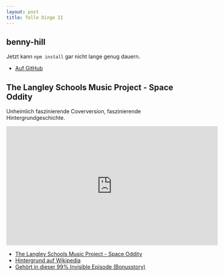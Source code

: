 ```yaml
---
layout: post
title: Tolle Dinge II
---
```


## benny-hill

Jetzt kann `npm install` gar nicht lange genug dauern.

* [Auf GitHub](https://github.com/mafintosh/benny-hill)

## The Langley Schools Music Project - Space Oddity

Unheimlich faszinierende Coverversion, faszinierende Hintergrundgeschichte.

<iframe width="560" height="315" src="https://www.youtube-nocookie.com/embed/YWjTbB4ONeM" frameborder="0" allow="accelerometer; autoplay; encrypted-media; gyroscope; picture-in-picture" allowfullscreen></iframe>

* [The Langley Schools Music Project - Space Oddity](https://www.youtube.com/watch?v=YWjTbB4ONeM)
* [Hintergrund auf Wikipedia](https://en.wikipedia.org/wiki/The_Langley_Schools_Music_Project)
* [Gehört in dieser 99% Invisible Episode (Bonusstory)](https://99percentinvisible.org/episode/devolutionary-design/)
